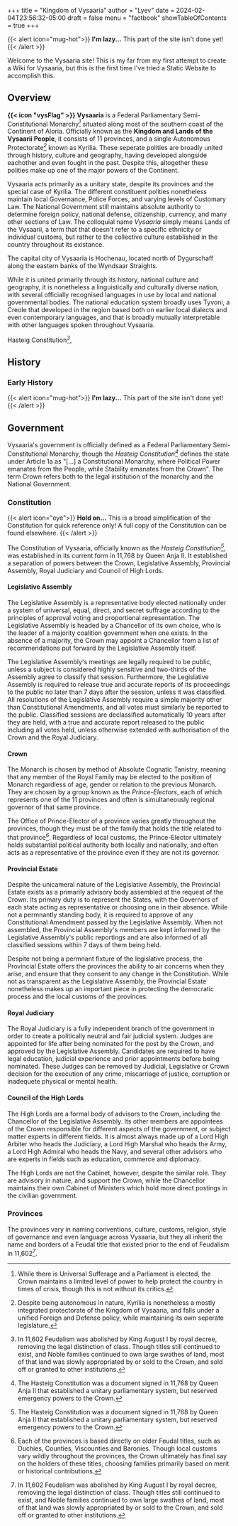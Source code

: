 +++
title = "Kingdom of Vysaaria"
author = "Lyev"
date = 2024-02-04T23:56:32-05:00
draft = false
menu = "factbook"
showTableOfContents = true
+++

{{< alert icon="mug-hot">}}
**I'm lazy...** This part of the site isn't done yet!
{{< /alert >}}

Welcome to the Vysaaria site! This is my far from my first attempt to create a Wiki for Vysaaria, but this is the first time I've tried a Static Website to accomplish this.

## Overview
**{{< icon "vysFlag" >}} Vysaaria** is a Federal Parliamentary Semi-Constitutional Monarchy<cite>[^1]</cite> situated along most of the southern coast of the Continent of Aloria. Officially known as the 
**Kingdom and Lands of the Vysaarii People**, it consists of 11 provinces, and a single Autonomous Protectorate<cite>[^2]</cite> known as Kyrilia. These seperate polities are
broadly united through history, culture and geography, having developed alongside eachother and even fought in the past. Despite this, altogether these polities make up one of the major
powers of the Continent.

Vysaaria acts primarily as a unitary state, despite its provinces and the special case of Kyrilia. The different constituent polities nonetheless maintain local Governance,
Police Forces, and varying levels of Customary Law. The National Government still maintains absolute authority to determine foreign policy, national defense, citizenship, currency, and
many other sections of Law. The colloquial name _Vysaaria_ simply means Lands of the Vysaarii, a term that that doesn't refer to a specific ethnicity or individual customs, 
but rather to the collective culture established in the country throughout its existance. 

The capital city of Vysaaria is Hochenau, located north of Dygurschaff along the eastern banks of the Wyndsaar Straights. 

While it is united primarily through its history, national culture and geography, it is nonetheless a linguistically and culturally diverse nation, with several officially recognised
languages in use by local and national governmental bodies. The national education system broadly uses Tyvoni, a Creole that developed in the region based both on earlier local dialects and
even contemporary languages, and that is broadly mutually interpretable with other languages spoken throughout Vysaaria. 

Hasteig Constitution<cite>[^5]</cite>,

[^1]: While there is Universal Sufferage and a Parliament is elected, the Crown maintains a limited level of power to help protect the country in times of crisis, though this is not without
its critics.
[^2]: Despite being autonomous in nature, Kyrilia is nonetheless a mostly integrated protectorate of the Kingdom of Vysaaria, and falls under a unified Foreign and Defense policy, while
maintaining its own seperate legislature.
[^3]: The Hasteig Constitution was a document signed in 11,768 by Queen Anja II that established a unitary parliamentary system, but reserved emergency powers to the Crown.
[^4]: Each of the provinces is based directly on older Feudal titles, such as Duchies, Counties, Viscounties and Baronies. Though local customs vary wildly throughout the provinces, the
Crown ultimately has final say on the holders of these titles, choosing families primarily based on merit or historical contributions.
[^5]: In 11,602 Feudalism was abolished by King August I by royal decree, removing the legal distinction of class. Though titles still continued to exist, and Noble families continued to
own large swathes of land, most of that land was slowly appropriated by or sold to the Crown, and sold off or granted to other institutions.

## History

### Early History

{{< alert icon="mug-hot">}}
**I'm lazy...** This part of the site isn't done yet!
{{< /alert >}}

## Government
Vysaaria's government is officially defined as a Federal Parliamentary Semi-Constitutional Monarchy, though the _Hasteig Constitution_<cite>[^3]</cite> defines the state under Article 1a as
"[...] a Constitutional Monarchy, where Political Power emanates from the People, while Stability emanates from the Crown". The term Crown refers both to the legal institution of the
monarchy and the National Government. 

### Constitution
{{< alert icon="eye">}}
**Hold on...** This is a broad simplification of the Constitution for quick reference only! A full copy of the Constitution can be found elsewhere.
{{< /alert >}}

The Constitution of Vysaaria, officially known as the _Hasteig Constitution_<cite>[^3]</cite>, was established in its current form in 11,768 by Queen Anja II. It established a separation
of powers between the Crown, Legislative Assembly, Provincial Assembly, Royal Judiciary and Council of High Lords.

#### Legislative Assembly
The Legislative Assembly is a representative body elected nationally under a system of universal, equal, direct, and secret suffrage according to the principles of approval voting 
and proportional representation. The Legislative Assembly is headed by a Chancellor of its own choice, who is the leader of a majority coalition government when one exists. In the absence
of a majority, the Crown may appoint a Chancellor from a list of recommendations put forward by the Legislative Assembly itself. 

The Legislative Assembly's meetings are legally required to be public, unless a subject is considered highly sensitive and two-thirds of the Assembly agree to classify that session. Furthermore,
the Legislative Assembly is required to release true and accurate reports of its proceedings to the public no later than 7 days after the session, unless it was classified. All resolutions
of the Legislative Assembly require a simple majority other than Constitutional Amendments, and all votes must similarly be reported to the public. Classified sessions are declassified 
automatically 10 years after they are held, with a true and accurate report released to the public including all votes held, unless otherwise extended with authorisation of the Crown and
the Royal Judiciary. 

#### Crown
The Monarch is chosen by method of Absolute Cognatic Tanistry, meaning that any member of the Royal Family may be elected to the position of Monarch
regardless of age, gender or relation to the previous Monarch. They are chosen by a group known as the _Prince-Electors_, each of which represents one of the 11 provinces and often is
simultaneously regional governor of that same province. 

The Office of Prince-Elector of a province varies greatly throughout the provinces, though they must be of the family that holds the title related to that province<cite>[^4]</cite>.
Regardless of local customs, the Prince-Elector ultimately holds substantial political authority both locally and nationally, and often acts as a representative of the province even if
they are not its governor.

#### Provincial Estate
Despite the unicameral nature of the Legislative Assembly, the Provincial Estate exists as a primarily advisory body assembled at the request of the Crown. Its primary duty is to represent
the States, with the Governors of each state acting as representative or choosing one in their absence. While not a permnantly standing body, it is required to approve of any Constitutional
Amendment passed by the Legislative Assembly. When not assembled, the Provincial Assembly's members are kept informed by the Legislative Assembly's public reportings and are also informed
of all classified sessions within 7 days of them being held.  

Despite not being a permnant fixture of the legislative process, the Provincial Estate offers the provinces the ability to air concerns when they arise, and ensure that they consent to any
change in the Constitution. While not as transparent as the Legislative Assembly, the Provincial Estate nonetheless makes up an important piece in protecting the democratic process and the
local customs of the provinces. 

#### Royal Judiciary
The Royal Judiciary is a fully independent branch of the government in order to create a politically neutral and fair judicial system. Judges are appointed for life after being nominated 
for the post by the Crown, and approved by the Legislative Assembly. Candidates are required to have legal education, judicial experience and prior appointments before being nominated. 
These Judges can be removed by Judicial, Legislative or Crown decision for the execution of any crime, miscarriage of justice, corruption or inadequete physical or mental health. 

#### Council of the High Lords
The High Lords are a formal body of advisors to the Crown, including the Chancellor of the Legislative Assembly. Its other members are appointees of the Crown responsible for different
aspects of the government, or subject matter experts in different fields. It is almost always made up of a Lord High Arbiter who heads the Judiciary, a Lord High Marshal who heads the Army,
a Lord High Admiral who heads the Navy, and several other advisors who are experts in fields such as education, commerce and diplomacy.

The High Lords are not the Cabinet, however, despite the similar role. They are advisory in nature, and support the Crown, while the Chancellor maintains their own Cabinet of Ministers which
hold more direct postings in the civilian government. 

### Provinces
The provinces vary in naming conventions, culture, customs, religion, style of governance and even language across Vysaaria, but they all inherit the name and borders of a Feudal title that
existed prior to the end of Feudalism in 11,602<cite>[^5]</cite>. 